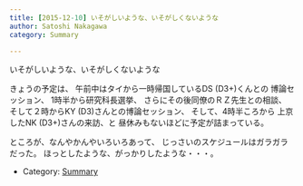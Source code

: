 ```yaml
---
title: [2015-12-10] いそがしいような、いそがしくないような
author: Satoshi Nakagawa
category: Summary

---
```


いそがしいような、いそがしくないような

 きょうの予定は、
午前中はタイから一時帰国しているDS (D3+)くんとの
博論セッション、
1時半から研究科長選挙、
さらにその後同僚のＲＺ先生との相談、
そして２時からKY (D3)さんとの博論セッション、
そして、4時半ころから
上京したNK (D3+)さんの来訪、と
昼休みもないほどに予定が詰まっている。

 ところが、なんやかんやいろいろあって、
じっさいのスケジュールはガラガラだった。
ほっとしたような、がっかりしたような・・・。

- Category: [Summary](https://merapano.github.io/categories.html#Summary)

